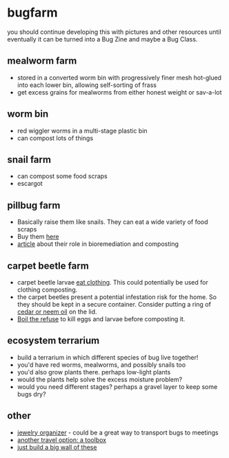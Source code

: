 # bugfarm

you should continue developing this with pictures and other resources until eventually it can be turned into a Bug Zine and maybe a Bug Class.

## mealworm farm
* stored in a converted worm bin with progressively finer mesh hot-glued into each lower bin, allowing self-sorting of frass
* get excess grains for mealworms from either honest weight or sav-a-lot

## worm bin
* red wiggler worms in a multi-stage plastic bin
* can compost lots of things

## snail farm
* can compost some food scraps
* escargot

## pillbug farm
* Basically raise them like snails.  They can eat a wide variety of food scraps
* Buy them [here](http://shop.bugsincyberspace.com/Sow-Bugs-Gray-Porcellio-15-ct-bic700.htm)
* [article](https://www.naturalnews.com/049190_rollie_pollies_heavy_metals_soil_remediation.html) about their role in bioremediation and composting

## carpet beetle farm
* carpet beetle larvae [eat clothing](http://greatgrayowlpc.com.websitematic.ca/files/resized/18917/cropped/870;489;894c4e9b73155745bb4b69b143568dc812feee79.jpg). This could potentially be used for clothing composting.
* the carpet beetles present a potential infestation risk for the home. So they should be kept in a secure container.  Consider putting a ring of [cedar or neem oil](https://www.homeremedyhacks.com/11-easy-ways-get-rid-of-carpet-beetles/) on the lid.
* [Boil the refuse](https://www.wikihow.com/Get-Rid-of-Carpet-Beetles) to kill eggs and larvae before composting it.


## ecosystem terrarium
* build a terrarium in which different species of bug live together!
* you'd have red worms, mealworms, and possibly snails too
* you'd also grow plants there. perhaps low-light plants
* would the plants help solve the excess moisture problem?
* would you need different stages? perhaps a gravel layer to keep some bugs dry?

## other
* [jewelry organizer](https://www.amazon.com/Organizer-Container-Removable-Dividers-Transparent/dp/B01NBLOXEC/ref=pd_sim_201_3?_encoding=UTF8&pd_rd_i=B01NBLOXEC&pd_rd_r=CZQJ6PCX6A5F0XHRT9B1&pd_rd_w=aFzRF&pd_rd_wg=NtFqY&psc=1&refRID=CZQJ6PCX6A5F0XHRT9B1) - could be a great way to transport bugs to meetings
* [another travel option: a toolbox](https://www.amazon.com/Plano-Molding-1372-30-2-Utility-Organizers/dp/B000I1HDYW/ref=sr_1_9?ie=UTF8&qid=1500264606&sr=8-9&keywords=30+drawer+organizer)
* [just build a big wall of these](https://www.amazon.com/Sterilite-23608006-Medium-Modular-Drawers/dp/B00KL7VT0W/ref=sr_1_2?ie=UTF8&qid=1500265270&sr=8-2&keywords=modular+organizer+drawer)
